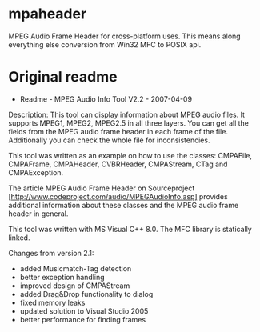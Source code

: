 # mpaheader
MPEG Audio Frame Header for cross-platform uses.
This means along everything else conversion from Win32 MFC to POSIX api.



# Original readme
- Readme - MPEG Audio Info Tool V2.2 - 2007-04-09

Description:
This tool can display information about MPEG audio files. It supports
MPEG1, MPEG2, MPEG2.5 in all three layers. You can get all the fields
from the MPEG audio frame header in each frame of the file. Additionally you
can check the whole file for inconsistencies.

This tool was written as an example on how to use the classes:
CMPAFile, CMPAFrame, CMPAHeader, CVBRHeader, CMPAStream, CTag and 
CMPAException.

The article MPEG Audio Frame Header on Sourceproject
[http://www.codeproject.com/audio/MPEGAudioInfo.asp] 
provides additional information about these classes and the MPEG audio
frame header in general.

This tool was written with MS Visual C++ 8.0. The MFC library is
statically linked.


Changes from version 2.1:

- added Musicmatch-Tag detection
- better exception handling
- improved design of CMPAStream
- added Drag&Drop functionality to dialog
- fixed memory leaks
- updated solution to Visual Studio 2005
- better performance for finding frames
